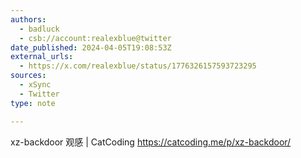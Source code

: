 ```yaml
---
authors:
  - badluck
  - csb://account:realexblue@twitter
date_published: 2024-04-05T19:08:53Z
external_urls:
  - https://x.com/realexblue/status/1776326157593723295
sources:
  - xSync
  - Twitter
type: note

---
```


xz-backdoor 观感 | CatCoding https://catcoding.me/p/xz-backdoor/
